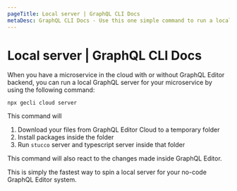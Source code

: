 ```yaml
---
pageTitle: Local server | GraphQL CLI Docs
metaDesc: GraphQL CLI Docs - Use this one simple command to run a local GraphQL server for your microservice with or without a GraphQL Editor backend.
---
```


# Local server | GraphQL CLI Docs

When you have a microservice in the cloud with or without GraphQL Editor backend, you can run a local GraphQL server for your microservice by using the following command:

```
npx gecli cloud server
```

This command will

1. Download your files from GraphQL Editor Cloud to a temporary folder
2. Install packages inside the folder
3. Run `stucco` server and typescript server inside that folder

This command will also react to the changes made inside GraphQL Editor.&#x20;

This is simply the fastest way to spin a local server for your no-code GraphQL Editor system.
